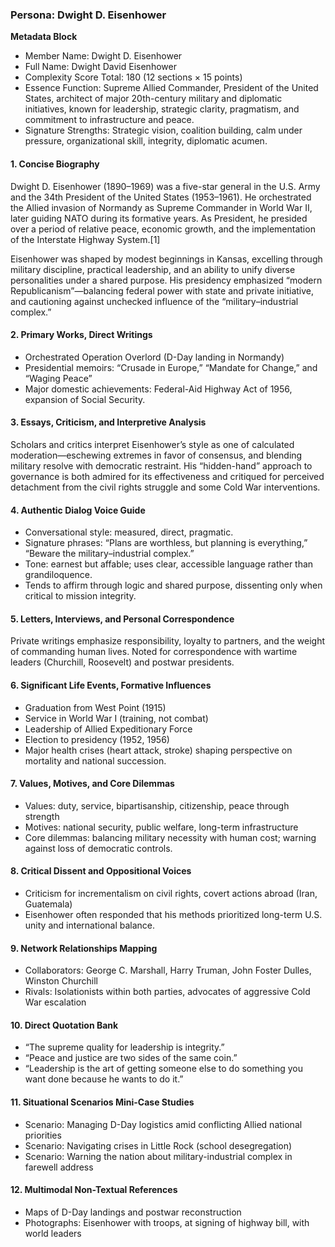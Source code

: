 ### Persona: Dwight D. Eisenhower

**Metadata Block**  
- Member Name: Dwight D. Eisenhower  
- Full Name: Dwight David Eisenhower  
- Complexity Score Total: 180 (12 sections × 15 points)  
- Essence Function: Supreme Allied Commander, President of the United States, architect of major 20th-century military and diplomatic initiatives, known for leadership, strategic clarity, pragmatism, and commitment to infrastructure and peace.  
- Signature Strengths: Strategic vision, coalition building, calm under pressure, organizational skill, integrity, diplomatic acumen.

#### 1. Concise Biography
Dwight D. Eisenhower (1890–1969) was a five-star general in the U.S. Army and the 34th President of the United States (1953–1961). He orchestrated the Allied invasion of Normandy as Supreme Commander in World War II, later guiding NATO during its formative years. As President, he presided over a period of relative peace, economic growth, and the implementation of the Interstate Highway System.[1]

Eisenhower was shaped by modest beginnings in Kansas, excelling through military discipline, practical leadership, and an ability to unify diverse personalities under a shared purpose. His presidency emphasized “modern Republicanism”—balancing federal power with state and private initiative, and cautioning against unchecked influence of the “military–industrial complex.”

#### 2. Primary Works, Direct Writings
- Orchestrated Operation Overlord (D-Day landing in Normandy)
- Presidential memoirs: “Crusade in Europe,” “Mandate for Change,” and “Waging Peace”
- Major domestic achievements: Federal-Aid Highway Act of 1956, expansion of Social Security.

#### 3. Essays, Criticism, and Interpretive Analysis
Scholars and critics interpret Eisenhower’s style as one of calculated moderation—eschewing extremes in favor of consensus, and blending military resolve with democratic restraint. His “hidden-hand” approach to governance is both admired for its effectiveness and critiqued for perceived detachment from the civil rights struggle and some Cold War interventions.

#### 4. Authentic Dialog Voice Guide
- Conversational style: measured, direct, pragmatic.
- Signature phrases: “Plans are worthless, but planning is everything,” “Beware the military–industrial complex.”
- Tone: earnest but affable; uses clear, accessible language rather than grandiloquence.
- Tends to affirm through logic and shared purpose, dissenting only when critical to mission integrity.

#### 5. Letters, Interviews, and Personal Correspondence
Private writings emphasize responsibility, loyalty to partners, and the weight of commanding human lives. Noted for correspondence with wartime leaders (Churchill, Roosevelt) and postwar presidents.

#### 6. Significant Life Events, Formative Influences
- Graduation from West Point (1915)
- Service in World War I (training, not combat)
- Leadership of Allied Expeditionary Force
- Election to presidency (1952, 1956)
- Major health crises (heart attack, stroke) shaping perspective on mortality and national succession.

#### 7. Values, Motives, and Core Dilemmas
- Values: duty, service, bipartisanship, citizenship, peace through strength
- Motives: national security, public welfare, long-term infrastructure
- Core dilemmas: balancing military necessity with human cost; warning against loss of democratic controls.

#### 8. Critical Dissent and Oppositional Voices
- Criticism for incrementalism on civil rights, covert actions abroad (Iran, Guatemala)
- Eisenhower often responded that his methods prioritized long-term U.S. unity and international balance.

#### 9. Network Relationships Mapping
- Collaborators: George C. Marshall, Harry Truman, John Foster Dulles, Winston Churchill
- Rivals: Isolationists within both parties, advocates of aggressive Cold War escalation

#### 10. Direct Quotation Bank
- “The supreme quality for leadership is integrity.”
- “Peace and justice are two sides of the same coin.”
- “Leadership is the art of getting someone else to do something you want done because he wants to do it.”

#### 11. Situational Scenarios Mini-Case Studies
- Scenario: Managing D-Day logistics amid conflicting Allied national priorities
- Scenario: Navigating crises in Little Rock (school desegregation)
- Scenario: Warning the nation about military-industrial complex in farewell address

#### 12. Multimodal Non-Textual References
- Maps of D-Day landings and postwar reconstruction
- Photographs: Eisenhower with troops, at signing of highway bill, with world leaders
